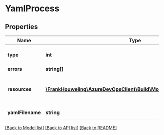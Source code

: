# YamlProcess

## Properties
Name | Type | Description | Notes
------------ | ------------- | ------------- | -------------
**type** | **int** | The type of the process. | [optional] 
**errors** | **string[]** |  | [optional] 
**resources** | [**\FrankHouweling\AzureDevOpsClient\Build\Model\BuildProcessResources**](BuildProcessResources.md) | The resources used by the build definition. | [optional] 
**yamlFilename** | **string** | The YAML filename. | [optional] 

[[Back to Model list]](../README.md#documentation-for-models) [[Back to API list]](../README.md#documentation-for-api-endpoints) [[Back to README]](../README.md)


